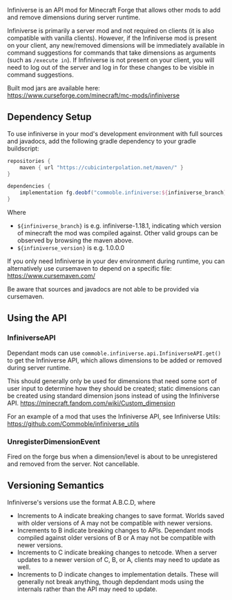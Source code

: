 Infiniverse is an API mod for Minecraft Forge that allows other mods to add and remove dimensions during server runtime.

Infiniverse is primarily a server mod and not required on clients (it is also compatible with vanilla clients). However, if the Infiniverse mod is present on your client, any new/removed dimensions will be immediately available in command suggestions for commands that take dimensions as arguments (such as `/execute in`). If Infiniverse is not present on your client, you will need to log out of the server and log in for these changes to be visible in command suggestions.

Built mod jars are available here: <https://www.curseforge.com/minecraft/mc-mods/infiniverse>

## Dependency Setup

To use infiniverse in your mod's development environment with full sources and javadocs, add the following gradle dependency to your gradle buildscript:

```gradle
repositories {
	maven { url "https://cubicinterpolation.net/maven/" }
}

dependencies {
	implementation fg.deobf("commoble.infiniverse:${infiniverse_branch}:${infiniverse_version}")
}
```
Where
* `${infiniverse_branch}` is e.g. infiniverse-1.18.1, indicating which version of minecraft the mod was compiled against. Other valid groups can be observed by browsing the maven above.
* `${infiniverse_version}` is e.g. 1.0.0.0

If you only need Infiniverse in your dev environment during runtime, you can alternatively use cursemaven to depend on a specific file: <https://www.cursemaven.com/>

Be aware that sources and javadocs are not able to be provided via cursemaven.

## Using the API

### InfiniverseAPI

Dependant mods can use `commoble.infiniverse.api.InfiniverseAPI.get()` to get the Infiniverse API, which allows dimensions to be added or removed during server runtime.

This should generally only be used for dimensions that need some sort of user input to determine how they should be created; static dimensions can be created using standard dimension jsons instead of using the Infiniverse API. <https://minecraft.fandom.com/wiki/Custom_dimension>

For an example of a mod that uses the Infiniverse API, see Infiniverse Utils: <https://github.com/Commoble/infiniverse_utils>

### UnregisterDimensionEvent

Fired on the forge bus when a dimension/level is about to be unregistered and removed from the server. Not cancellable.

## Versioning Semantics

Infiniverse's versions use the format A.B.C.D, where
* Increments to A indicate breaking changes to save format. Worlds saved with older versions of A may not be compatible with newer versions.
* Increments to B indicate breaking changes to APIs. Dependant mods compiled against older versions of B or A may not be compatible with newer versions.
* Increments to C indicate breaking changes to netcode. When a server updates to a newer version of C, B, or A, clients may need to update as well.
* Increments to D indicate changes to implementation details. These will generally not break anything, though depdendant mods using the internals rather than the API may need to update.